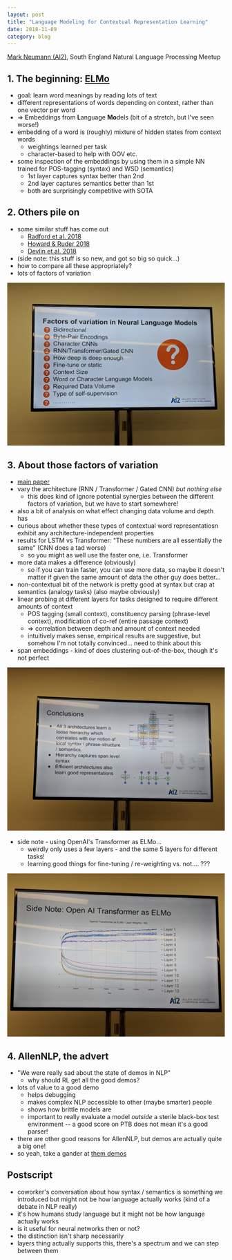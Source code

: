 ```yaml
---
layout: post
title: "Language Modeling for Contextual Representation Learning"
date: 2018-11-09
category: blog
---
```


[Mark Neumann (AI2)](http://markneumann.xyz/), South England Natural Language Processing Meetup

## 1. The beginning: [ELMo](https://allennlp.org/elmo)

* goal: learn word meanings by reading lots of text
* different representations of words depending on context, rather than one vector per word
* => **E**mbeddings from **L**anguage **Mo**dels (bit of a stretch, but I've seen worse!)
* embedding of a word is (roughly) mixture of hidden states from context words
    * weightings learned per task
    * character-based to help with OOV etc.
* some inspection of the embeddings by using them in a simple NN trained for POS-tagging (syntax) and WSD (semantics)
    * 1st layer captures syntax better than 2nd
    * 2nd layer captures semantics better than 1st
    * both are surprisingly competitive with SOTA

## 2. Others pile on

* some similar stuff has come out
    * [Radford et al. 2018](https://s3-us-west-2.amazonaws.com/openai-assets/research-covers/language-unsupervised/language_understanding_paper.pdf)
    * [Howard & Ruder 2018](https://arxiv.org/pdf/1801.06146.pdf)
    * [Devlin et al. 2018](https://arxiv.org/pdf/1810.04805.pdf)
* (side note: this stuff is so new, and got so big so quick...)
* how to compare all these appropriately?
* lots of factors of variation

![variation](/assets/images/2018-11-09/variation.jpg "variation")

## 3. About those factors of variation

* [main paper](https://arxiv.org/pdf/1808.08949.pdf)
* vary the architecture (RNN / Transformer / Gated CNN) *but nothing else*
    * this does kind of ignore potential synergies between the different factors of variation, but we have to start somewhere!
* also a bit of analysis on what effect changing data volume and depth has
* curious about whether these types of contextual word representatiosn exhibit any architecture-independent properties
* results for LSTM vs Transformer: "These numbers are all essentially the same" (CNN does a tad worse)
    * so you might as well use the faster one, i.e. Transformer
* more data makes a difference (obviously)
    * so if you can train faster, you can use more data, so maybe it doesn't matter if given the same amount of data the other guy does better...
* non-contextual bit of the network is pretty good at syntax but crap at semantics (analogy tasks) (also maybe obviously)
* linear probing at different layers for tasks designed to require different amounts of context
    * POS tagging (small context), constituency parsing (phrase-level context), modification of co-ref (entire passage context)
    * => correlation between depth and amount of context needed
    * intuitively makes sense, empirical results are suggestive, but somehow I'm not totally convinced... need to think about this
* span embeddings - kind of does clustering out-of-the-box, though it's not perfect

![conclusions](/assets/images/2018-11-09/conclusions.jpg "conclusions")

* side note - using OpenAI's Transformer as ELMo...
    * weirdly only uses a few layers - and the same 5 layers for different tasks!
    * learning good things for fine-tuning / re-weighting vs. not.... ???

![layers](/assets/images/2018-11-09/layers.jpg "layers")

## 4. AllenNLP, the advert

* "We were really sad about the state of demos in NLP"
    * why should RL get all the good demos?
* lots of value to a good demo
    * helps debugging
    * makes complex NLP accessible to other (maybe smarter) people
    * shows how brittle models are
    * important to really evaluate a model *outside* a sterile black-box test environment -- a good score on PTB does not mean it's a good parser!
* there are other good reasons for AllenNLP, but demos are actually quite a big one!
* so yeah, take a gander at [them demos](http://demo.allennlp.org/)

## Postscript

* coworker's conversation about how syntax / semantics is something we introduced but might not be how language actually works (kind of a debate in NLP really)
* it's how humans study language but it might not be how language actually works
* is it useful for neural networks then or not?
* the distinction isn't sharp necessarily
* layers thing actually supports this, there's a spectrum and we can step between them
